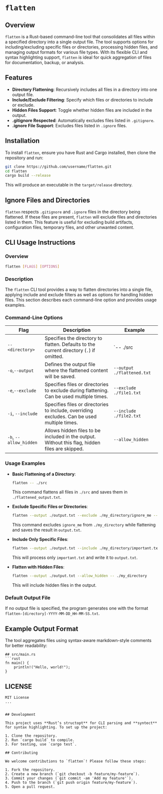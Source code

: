 # `flatten`

## Overview
`flatten` is a Rust-based command-line tool that consolidates all files within a specified directory into a single output file. The tool supports options for including/excluding specific files or directories, processing hidden files, and managing output formats for various file types. With its flexible CLI and syntax highlighting support, `flatten` is ideal for quick aggregation of files for documentation, backup, or analysis.

## Features
- **Directory Flattening**: Recursively includes all files in a directory into one output file.
- **Include/Exclude Filtering**: Specify which files or directories to include or exclude.
- **Hidden Files Support**: Toggle whether hidden files are included in the output.
- **.gitignore Respected**: Automatically excludes files listed in `.gitignore`.
- **.ignore File Support**: Excludes files listed in `.ignore` files.

## Installation
To install `flatten`, ensure you have Rust and Cargo installed, then clone the repository and run:

```bash
git clone https://github.com/username/flatten.git
cd flatten
cargo build --release
```
This will produce an executable in the `target/release` directory.

## Ignore Files and Directories

`flatten` respects `.gitignore` and `.ignore` files in the directory being flattened. If these files are present, `flatten` will exclude files and directories listed in them. This feature is useful for excluding build artifacts, configuration files, temporary files, and other unwanted content.

## CLI Usage Instructions

### Overview

```bash
flatten [FLAGS] [OPTIONS]
```
### Description
The `flatten` CLI tool provides a way to flatten directories into a single file, applying include and exclude filters as well as options for handling hidden files. This section describes each command-line option and provides usage examples.

### Command-Line Options

| Flag                   | Description                                                                             | Example                       |
|------------------------|-----------------------------------------------------------------------------------------|-------------------------------|
| `-- <directory>`          | Specifies the directory to flatten. Defaults to the current directory (`.`) if omitted. | `-- ./src    |
| `-o`,`--output`        | Defines the output file where the flattened content will be saved.                      | `--output ./flattened.txt`    |
| `-e`,`--exclude`       | Specifies files or directories to exclude during flattening. Can be used multiple times.| `--exclude ./file1.txt`       |
| `-i`, `--include`      | Specifies files or directories to include, overriding excludes. Can be used multiple times. | `--include ./file2.txt`   |
| `-h`, `--allow_hidden` | Allows hidden files to be included in the output. Without this flag, hidden files are skipped. | `--allow_hidden`       |

### Usage Examples

- **Basic Flattening of a Directory**:
  ```bash
  flatten -- ./src
  ```
  This command flattens all files in `./src` and saves them in `./flattened_output.txt`.

- **Exclude Specific Files or Directories**:
  ```bash
  flatten --output ./output.txt --exclude ./my_directory/ignore_me -- ./my_directory
  ```
  This command excludes `ignore_me` from `./my_directory` while flattening and saves the result in `output.txt`.

- **Include Only Specific Files**:
  ```bash
  flatten --output ./output.txt --include ./my_directory/important.txt
  ```
  This will process only `important.txt` and write it to `output.txt`.

- **Flatten with Hidden Files**:
  ```bash
  flatten --output ./output.txt --allow_hidden -- ./my_directory
  ```
  This will include hidden files in the output.

### Default Output File
If no output file is specified, the program generates one with the format `flatten-[directory]-YYYY-MM-DD_HH-MM-SS.txt`.

## Example Output Format
The tool aggregates files using syntax-aware markdown-style comments for better readability:

```
## src/main.rs
```rust
fn main() {
    println!("Hello, world!");
}
```

## LICENSE
```plaintext
MIT License
...
```
```

## Development

This project uses **Rust’s structopt** for CLI parsing and **syntect** for syntax highlighting. To set up the project:

1. Clone the repository.
2. Run `cargo build` to compile.
3. For testing, use `cargo test`.

## Contributing

We welcome contributions to `flatten`! Please follow these steps:

1. Fork the repository.
2. Create a new branch (`git checkout -b feature/my-feature`).
3. Commit your changes (`git commit -am 'Add my feature'`).
4. Push to the branch (`git push origin feature/my-feature`).
5. Open a pull request.
